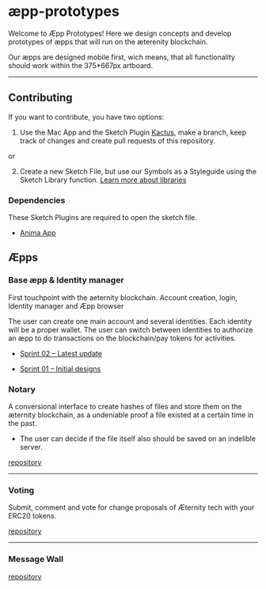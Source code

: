 # æpp-prototypes
Welcome to Æpp Prototypes! Here we design concepts and develop prototypes of æpps that will run on the æterenity blockchain.

Our æpps are designed mobile first, wich means, that all functionality should work within the 375*667px artboard.

***

## Contributing
If you want to contribute, you have two options:

1. Use the Mac App and the Sketch Plugin [Kactus](https://github.com/kactus-io/kactus), make a branch, keep track of changes and create pull requests of this repository.

or

2. Create a new Sketch File, but use our Symbols as a Styleguide using the Sketch Library function. [Learn more about libraries](https://www.sketchapp.com/docs/libraries/adding-libraries)


### Dependencies
These Sketch Plugins are required to open the sketch file.
* [Anima App](https://animaapp.github.io/)


## Æpps

### Base æpp & Identity manager
First touchpoint with the aeternity blockchain. Account creation, login, Identity manager and Æpp browser

The user can create one main account and several identities. Each identity will be a proper wallet.
The user can switch between identities to authorize an æpp to do transactions on the blockchain/pay tokens for activities.

* [Sprint 02 – Latest update](base-aepp/sprint_02.md)

* [Sprint 01 – Initial designs](base-aepp/main.md)


### Notary
A conversional interface to create hashes of files and store them on the æternity blockchain, as a undeniable proof a file existed at a certain time in the past.

* The user can decide if the file itself also should be saved on an indelible server.

[repository](https://github.com/aeternity/aepp-aexistence)

***

### Voting
Submit, comment and vote for change proposals of Æternity tech with your ERC20 tokens.

[repository](https://github.com/aeternity/aepp-voting)

***

### Message Wall

[repository](https://github.com/aeternity/aepp-wall)
